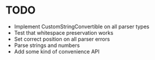 # TODO

* Implement CustomStringConvertible on all parser types
* Test that whitespace preservation works
* Set correct position on all parser errors
* Parse strings and numbers
* Add some kind of convenience API


